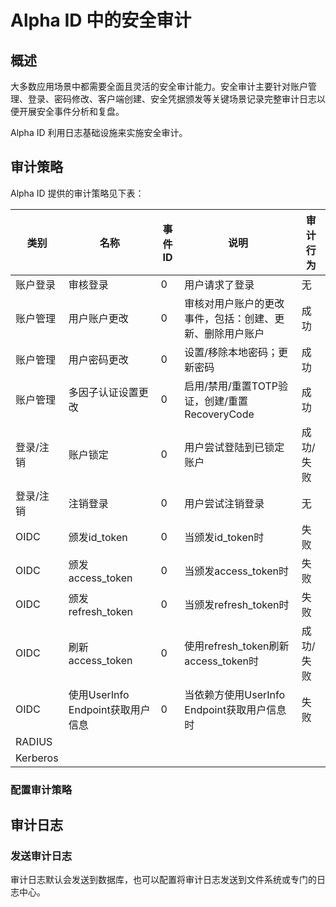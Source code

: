 # Alpha ID 中的安全审计

## 概述

大多数应用场景中都需要全面且灵活的安全审计能力。安全审计主要针对账户管理、登录、密码修改、客户端创建、安全凭据颁发等关键场景记录完整审计日志以便开展安全事件分析和复盘。

Alpha ID 利用日志基础设施来实施安全审计。

## 审计策略

Alpha ID 提供的审计策略见下表：

|类别|名称|事件ID|说明|审计行为|
|---|---|---|---|---|
|账户登录|审核登录|0|用户请求了登录|无|
|账户管理|用户账户更改|0|审核对用户账户的更改事件，包括：创建、更新、删除用户账户|成功|
|账户管理|用户密码更改|0|设置/移除本地密码；更新密码|成功|
|账户管理|多因子认证设置更改|0|启用/禁用/重置TOTP验证，创建/重置RecoveryCode|成功|
|登录/注销|账户锁定|0|用户尝试登陆到已锁定账户|成功/失败|
|登录/注销|注销登录|0|用户尝试注销登录|无|
|OIDC|颁发id_token|0|当颁发id_token时|失败|
|OIDC|颁发access_token|0|当颁发access_token时|失败|
|OIDC|颁发refresh_token|0|当颁发refresh_token时|失败|
|OIDC|刷新access_token|0|使用refresh_token刷新access_token时|成功/失败|
|OIDC|使用UserInfo Endpoint获取用户信息|0|当依赖方使用UserInfo Endpoint获取用户信息时|失败|
|RADIUS|
|Kerberos|


### 配置审计策略

## 审计日志

### 发送审计日志

审计日志默认会发送到数据库，也可以配置将审计日志发送到文件系统或专门的日志中心。




